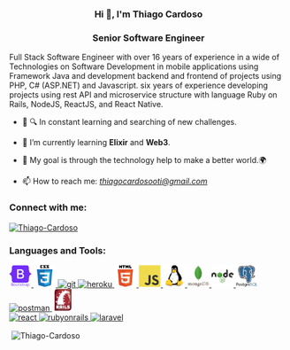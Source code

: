 <h3 align="center">Hi 👋, I'm Thiago Cardoso</h3>
<h3 align="center">Senior Software Engineer</h3>

Full Stack Software Engineer with over 16 years of experience in a wide of Technologies on Software Development in mobile applications using Framework Java and development backend and frontend of projects using PHP, C# (ASP.NET) and Javascript. six years of experience developing projects using rest API and microservice structure with language Ruby on Rails, NodeJS, ReactJS, and React Native.

- 🔭 🔍 In constant learning and searching of new challenges.

- 🌱 I’m currently learning **Elixir** and **Web3**.

- 🎯 My goal is through the technology help to make a better world.🌍

- 📫 How to reach me: *thiagocardosooti@gmail.com*


<h3 align="left">Connect with me:</h3>
<p align="left">
<a href="https://www.linkedin.com/in/thiagocardosoti" target="blank"><img align="center" src="https://raw.githubusercontent.com/rahuldkjain/github-profile-readme-generator/master/src/images/icons/Social/linked-in-alt.svg" alt="Thiago-Cardoso" height="30" width="40" /></a>
</p>
 
<h3 align="left">Languages and Tools:</h3>
<p align="left"> <a href="https://getbootstrap.com" target="_blank"> <img src="https://raw.githubusercontent.com/devicons/devicon/master/icons/bootstrap/bootstrap-plain-wordmark.svg" alt="bootstrap" width="40" height="40"/> </a> <a href="https://www.w3schools.com/css/" target="_blank"> <img src="https://raw.githubusercontent.com/devicons/devicon/master/icons/css3/css3-original-wordmark.svg" alt="css3" width="40" height="40"/> </a> <a href="https://git-scm.com/" target="_blank"> <img src="https://www.vectorlogo.zone/logos/git-scm/git-scm-icon.svg" alt="git" width="40" height="40"/> </a> <a href="https://heroku.com" target="_blank"> <img src="https://www.vectorlogo.zone/logos/heroku/heroku-icon.svg" alt="heroku" width="40" height="40"/> </a> <a href="https://www.w3.org/html/" target="_blank"> <img src="https://raw.githubusercontent.com/devicons/devicon/master/icons/html5/html5-original-wordmark.svg" alt="html5" width="40" height="40"/> </a> <a href="https://developer.mozilla.org/en-US/docs/Web/JavaScript" target="_blank"> <img src="https://raw.githubusercontent.com/devicons/devicon/master/icons/javascript/javascript-original.svg" alt="javascript" width="40" height="40"/> </a> <a href="https://www.linux.org/" target="_blank"> <img src="https://raw.githubusercontent.com/devicons/devicon/master/icons/linux/linux-original.svg" alt="linux" width="40" height="40"/> </a> <a href="https://www.mongodb.com/" target="_blank"> <img src="https://raw.githubusercontent.com/devicons/devicon/master/icons/mongodb/mongodb-original-wordmark.svg" alt="mongodb" width="40" height="40"/> </a> <a href="https://nodejs.org" target="_blank"> <img src="https://raw.githubusercontent.com/devicons/devicon/master/icons/nodejs/nodejs-original-wordmark.svg" alt="nodejs" width="40" height="40"/> </a> <a href="https://www.postgresql.org" target="_blank"> <img src="https://raw.githubusercontent.com/devicons/devicon/master/icons/postgresql/postgresql-original-wordmark.svg" alt="postgresql" width="40" height="40"/> </a> <a href="https://postman.com" target="_blank"> <img src="https://www.vectorlogo.zone/logos/getpostman/getpostman-icon.svg" alt="postman" width="40" height="40"/> </a> <a href="https://rubyonrails.org" target="_blank"> <img src="https://raw.githubusercontent.com/devicons/devicon/master/icons/rails/rails-original-wordmark.svg" alt="rails" width="40" height="40"/> </a> <a href="https://www.ruby-lang.org/en/" target="_blank">  <br />
  <a href="https://reactjs.org/" target="_blank">
    <img src="https://www.vectorlogo.zone/logos/reactjs/reactjs-icon.svg" alt="react" width="40" height="40"/>
  </a>
    <a href="https://rubyonrails.org/" target="_blank">
    <img src="https://www.vectorlogo.zone/logos/ruby-lang/ruby-lang-icon.svg" alt="rubyonrails" width="40" height="40"/>
  </a>
  <a href="https://laravel.com/" target="_blank">
    <img src="https://www.vectorlogo.zone/logos/php/php-icon.svg" alt="laravel" width="40" height="40"/>
  </a>

<p>&nbsp;<img align="center" src="https://github-readme-stats.vercel.app/api?username=Thiago-Cardoso&show_icons=true&locale=en" alt="Thiago-Cardoso" /></p>

